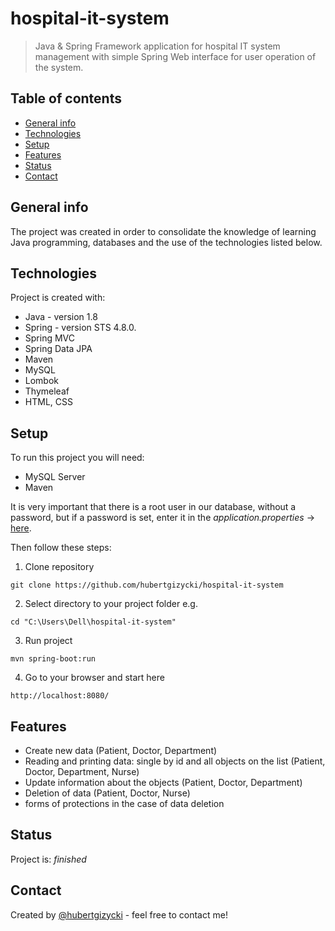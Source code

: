 # hospital-it-system
> Java & Spring Framework application for hospital IT system management with simple Spring Web interface for user operation of the system.

## Table of contents
* [General info](#general-info)
* [Technologies](#technologies)
* [Setup](#setup)
* [Features](#features)
* [Status](#status)
* [Contact](#contact)

## General info
The project was created in order to consolidate the knowledge of learning Java programming, databases and the use of the technologies listed below.

## Technologies
Project is created with:
* Java - version 1.8
* Spring - version STS 4.8.0.
* Spring MVC
* Spring Data JPA
* Maven
* MySQL
* Lombok
* Thymeleaf
* HTML, CSS

## Setup
To run this project you will need:
* MySQL Server
* Maven

It is very important that there is a root user in our database, without a password, but if a password is set, enter it in the _application.properties_ -> [here](https://github.com/hubertgizycki/hospital-it-system/blob/master/src/main/resources/application.properties).

Then follow these steps:

1. Clone repository
```
git clone https://github.com/hubertgizycki/hospital-it-system
```
2. Select directory to your project folder e.g.
```
cd "C:\Users\Dell\hospital-it-system"
```
3. Run project
```
mvn spring-boot:run
```
4. Go to your browser and start here
```
http://localhost:8080/
```

## Features
* Create new data (Patient, Doctor, Department)
* Reading and printing data: single by id and all objects on the list (Patient, Doctor, Department, Nurse)
* Update information about the objects (Patient, Doctor, Department)
* Deletion of data (Patient, Doctor, Nurse)
* forms of protections in the case of data deletion

## Status
Project is: _finished_

## Contact
Created by [@hubertgizycki](https://github.com/hubertgizycki) - feel free to contact me!
